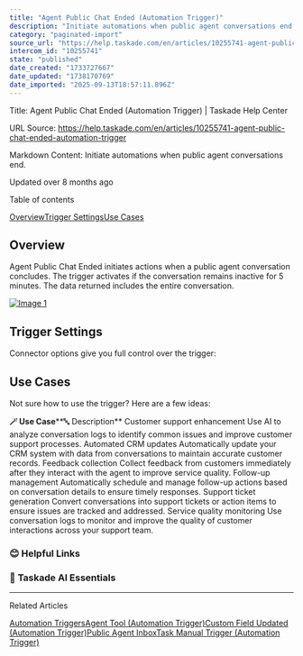 ```yaml
---
title: "Agent Public Chat Ended (Automation Trigger)"
description: "Initiate automations when public agent conversations end."
category: "paginated-import"
source_url: "https://help.taskade.com/en/articles/10255741-agent-public-chat-ended-automation-trigger"
intercom_id: "10255741"
state: "published"
date_created: "1733727667"
date_updated: "1738170769"
date_imported: "2025-09-13T18:57:11.896Z"
---
```


Title: Agent Public Chat Ended (Automation Trigger) | Taskade Help Center

URL Source: https://help.taskade.com/en/articles/10255741-agent-public-chat-ended-automation-trigger

Markdown Content:
Initiate automations when public agent conversations end.

Updated over 8 months ago

Table of contents

[Overview](https://help.taskade.com/en/articles/10255741-agent-public-chat-ended-automation-trigger#h_089e945493)[Trigger Settings](https://help.taskade.com/en/articles/10255741-agent-public-chat-ended-automation-trigger#h_9108d74af6)[Use Cases](https://help.taskade.com/en/articles/10255741-agent-public-chat-ended-automation-trigger#h_3e8dbecbcc)

**Overview**
------------

Agent Public Chat Ended initiates actions when a public agent conversation concludes. The trigger activates if the conversation remains inactive for 5 minutes. The data returned includes the entire conversation.

[![Image 1](https://downloads.intercomcdn.com/i/o/plyqw4hf/1354380977/c43a06ebff50cc1f6f4b67cb2645/agent-public-chat-ended.jpg?expires=1757791800&signature=20f5cb24f29dcd8422cbcf37ab1789d145e7ad142c06e448e446d1f0e110849f&req=dSMiEsp2nYhYXvMW1HO4zVqCJFiFJuHpvG7IZV0URuOQdTAaTOVc2F27x3E%2F%0AK0plM5xwsncTnFUBT%2Bg%3D%0A)](https://downloads.intercomcdn.com/i/o/plyqw4hf/1354380977/c43a06ebff50cc1f6f4b67cb2645/agent-public-chat-ended.jpg?expires=1757791800&signature=20f5cb24f29dcd8422cbcf37ab1789d145e7ad142c06e448e446d1f0e110849f&req=dSMiEsp2nYhYXvMW1HO4zVqCJFiFJuHpvG7IZV0URuOQdTAaTOVc2F27x3E%2F%0AK0plM5xwsncTnFUBT%2Bg%3D%0A)

Trigger Settings
----------------

Connector options give you full control over the trigger:

**Use Cases**
-------------

Not sure how to use the trigger? Here are a few ideas:

**🪄 Use Case****🔤 Description**
Customer support enhancement Use AI to analyze conversation logs to identify common issues and improve customer support processes.
Automated CRM updates Automatically update your CRM system with data from conversations to maintain accurate customer records.
Feedback collection Collect feedback from customers immediately after they interact with the agent to improve service quality.
Follow-up management Automatically schedule and manage follow-up actions based on conversation details to ensure timely responses.
Support ticket generation Convert conversations into support tickets or action items to ensure issues are tracked and addressed.
Service quality monitoring Use conversation logs to monitor and improve the quality of customer interactions across your support team.

### **😊 Helpful Links**

### 🤖 **Taskade AI Essentials**

* * *

Related Articles

[Automation Triggers](https://help.taskade.com/en/articles/8958469-automation-triggers)[Agent Tool (Automation Trigger)](https://help.taskade.com/en/articles/9495506-agent-tool-automation-trigger)[Custom Field Updated (Automation Trigger)](https://help.taskade.com/en/articles/9942144-custom-field-updated-automation-trigger)[Public Agent Inbox](https://help.taskade.com/en/articles/10378738-public-agent-inbox)[Task Manual Trigger (Automation Trigger)](https://help.taskade.com/en/articles/10766894-task-manual-trigger-automation-trigger)
